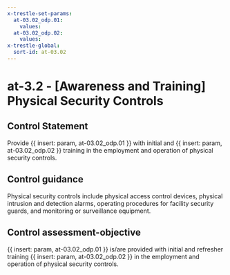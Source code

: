 ```yaml
---
x-trestle-set-params:
  at-03.02_odp.01:
    values:
  at-03.02_odp.02:
    values:
x-trestle-global:
  sort-id: at-03.02
---
```


# at-3.2 - \[Awareness and Training\] Physical Security Controls

## Control Statement

Provide {{ insert: param, at-03.02_odp.01 }} with initial and {{ insert: param, at-03.02_odp.02 }} training in the employment and operation of physical security controls.

## Control guidance

Physical security controls include physical access control devices, physical intrusion and detection alarms, operating procedures for facility security guards, and monitoring or surveillance equipment.

## Control assessment-objective

{{ insert: param, at-03.02_odp.01 }} is/are provided with initial and refresher training {{ insert: param, at-03.02_odp.02 }} in the employment and operation of physical security controls.
